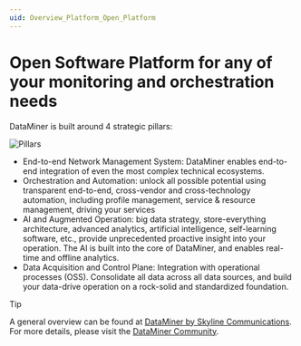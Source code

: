 ```yaml
---
uid: Overview_Platform_Open_Platform
---
```


# Open Software Platform for any of your monitoring and orchestration needs

DataMiner is built around 4 strategic pillars:

![Pillars](~/dataminer-overview/images/DA_Pillars.png)

- End-to-end Network Management System: DataMiner enables end-to-end integration of even the most complex technical ecosystems.
- Orchestration and Automation: unlock all possible potential using transparent end-to-end, cross-vendor and cross-technology automation, including profile management, service & resource management, driving your services
- AI and Augmented Operation: big data strategy, store-everything architecture, advanced analytics, artificial intelligence, self-learning software, etc., provide unprecedented proactive insight into your operation. The AI is built into the core of DataMiner, and enables real-time and offline analytics.
- Data Acquisition and Control Plane: Integration with operational processes (OSS). Consolidate all data across all data sources, and build your data-drive operation on a rock-solid and standardized foundation.

> [!TIP]
> A general overview can be found at [DataMiner by Skyline Communications](https://skyline.be).
For more details, please visit the [DataMiner Community](https://community.dataminer.services).